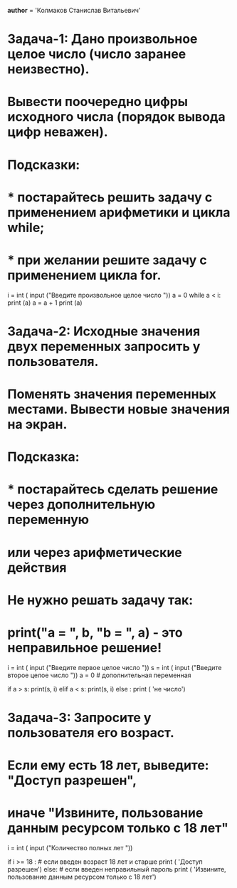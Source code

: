 __author__ = 'Колмаков Станислав Витальевич'

# Задача-1: Дано произвольное целое число (число заранее неизвестно).
# Вывести поочередно цифры исходного числа (порядок вывода цифр неважен).
# Подсказки:
# * постарайтесь решить задачу с применением арифметики и цикла while;
# * при желании решите задачу с применением цикла for.

i = int ( input ("Введите произвольное целое число "))
a = 0
while a < i:
    print (a)
    a = a + 1
print (a)

# Задача-2: Исходные значения двух переменных запросить у пользователя.
# Поменять значения переменных местами. Вывести новые значения на экран.
# Подсказка:
# * постарайтесь сделать решение через дополнительную переменную 
#   или через арифметические действия
# Не нужно решать задачу так:
# print("a = ", b, "b = ", a) - это неправильное решение!

i = int ( input ("Введите первое целое число "))
s = int ( input ("Введите второе целое число "))
a = 0 # дополнительная переменная

if a > s:
    print(s, i)
elif a < s:
    print(s, i)
else :
    print ( 'не число')

# Задача-3: Запросите у пользователя его возраст.
# Если ему есть 18 лет, выведите: "Доступ разрешен",
# иначе "Извините, пользование данным ресурсом только с 18 лет"

i = int ( input ("Количество полных лет "))

if i >= 18 : # если введен возраст 18 лет и старше
    print ( 'Доступ разрешен')
else: # если введен неправильный пароль
    print ( 'Извините, пользование данным ресурсом только с 18 лет')
